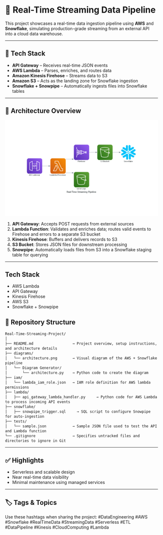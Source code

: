 # 🚀 Real-Time Streaming Data Pipeline

This project showcases a real-time data ingestion pipeline using **AWS** and **Snowflake**, simulating production-grade streaming from an external API into a cloud data warehouse.

---

## 🔧 Tech Stack

- **API Gateway** – Receives real-time JSON events  
- **AWS Lambda** – Parses, enriches, and routes data  
- **Amazon Kinesis Firehose** – Streams data to S3  
- **Amazon S3** – Acts as the landing zone for Snowflake ingestion  
- **Snowflake + Snowpipe** – Automatically ingests files into Snowflake tables  

---

## 🧩 Architecture Overview
![Real-Time Streaming Pipeline](diagrams/architecture.png)

1. **API Gateway**: Accepts POST requests from external sources
2. **Lambda Function**: Validates and enriches data; routes valid events to Firehose and errors to a separate S3 bucket
3. **Kinesis Firehose**: Buffers and delivers records to S3
4. **S3 Bucket**: Stores JSON files for downstream processing
5. **Snowpipe**: Automatically loads files from S3 into a Snowflake staging table for querying

---

## Tech Stack
- AWS Lambda
- API Gateway
- Kinesis Firehose
- AWS S3
- Snowflake + Snowpipe

## 📂 Repository Structure
```
Real-Time-Streaming-Project/
│
├── README.md                  → Project overview, setup instructions, and architecture details
├── diagrams/
│   └── architecture.png       → Visual diagram of the AWS + Snowflake pipeline
│   └── Diagram Generator/
│       └── architecture.py    → Python code to create the diagram
├── iam/
│   └── lambda_iam_role.json   → IAM role definition for AWS lambda permissions
├── lambda/
│   ├── api_gateway_lambda_handler.py     → Python code for AWS Lambda to process incoming API events
├── snowflake/
│   ├── snowpipe_trigger.sql     → SQL script to configure Snowpipe for auto-ingestion
├── tests/
│   └── sample.json            → Sample JSON file used to test the API and Lambda function
└── .gitignore                 → Specifies untracked files and directories to ignore in Git
```

---

## ✅ Highlights

- Serverless and scalable design
- Near real-time data visibility
- Minimal maintenance using managed services

---

## 🏷️ Tags & Topics

Use these hashtags when sharing the project:
#DataEngineering #AWS #Snowflake #RealTimeData #StreamingData #Serverless #ETL #DataPipeline #Kinesis #CloudComputing #Lambda

